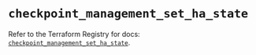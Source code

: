 # `checkpoint_management_set_ha_state`

Refer to the Terraform Registry for docs: [`checkpoint_management_set_ha_state`](https://registry.terraform.io/providers/checkpointsw/checkpoint/2.11.0/docs/resources/management_set_ha_state).
